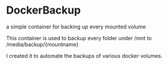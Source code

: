 # DockerBackup
a simple container for backing up every mounted volume

This container is used to backup every folder under /mnt
to /media/backup/{mountname}

I created it to automate the backups of various docker volumes.